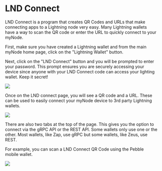# LND Connect

LND Connect is a program that creates QR Codes and URLs that make connecting apps to a Lightning node very easy. Many Lightning wallets have a way to scan the QR code or enter the URL to quickly connect to your myNode.

First, make sure you have created a Lightning wallet and from the main myNode home page, click on the "Lightning Wallet" button.

Next, click on the "LND Connect" button and you will be prompted to enter your password. This prompt ensures you are securely accessing your device since anyone with your LND Connect code can access your lighting wallet. Keep it secret!

![](/images/lightning/lnd-connect-1.png)

Once on the LND connect page, you will see a QR code and a URL. These can be used to easily connect your myNode device to 3rd party Lightning wallets.

![](/images/lightning/lnd-connect-2.png)

There are also two tabs at the top of the page. This gives you the option to connect via the gRPC API or the REST API. Some wallets only use one or the other. Most wallets, like Zap, use gRPC but some wallets, like Zeus, use REST.

For example, you can scan a LND Connect QR Code using the Pebble mobile wallet.

![](/images/lightning/lnd-connect-3.png)
